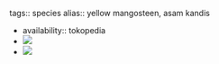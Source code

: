 tags:: species
alias:: yellow mangosteen, asam kandis

- availability:: tokopedia
- ![](https://peach-geographical-bat-397.mypinata.cloud/ipfs/QmNTgMPgQa3iTJzAeCZUSsfe4zyyBffB5rNuY6MqQaRhrp)
- ![](https://peach-geographical-bat-397.mypinata.cloud/ipfs/Qmc7yZ6fcozKEBFyqN3bue1zupF6rKV12rdwMyzPf41JRi)